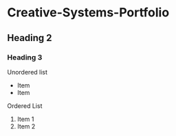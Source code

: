# Creative-Systems-Portfolio

## Heading 2

### Heading 3

Unordered list

- Item
- Item

Ordered List

1. Item 1
2. Item 2

